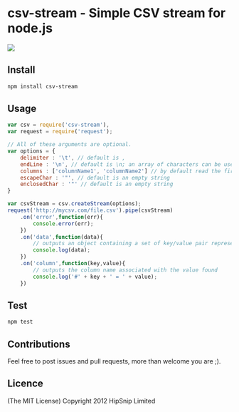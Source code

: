 # csv-stream - Simple CSV stream for node.js

[![](https://secure.travis-ci.org/lbdremy/node-csv-stream.png)](http://travis-ci.org/#!/lbdremy/node-csv-stream)

## Install

```sh
npm install csv-stream
```

## Usage

```js
var csv = require('csv-stream'),
var request = require('request');

// All of these arguments are optional.
var options = {
	delimiter : '\t', // default is ,
	endLine : '\n', // default is \n; an array of characters can be used to support multiple line endings ['\n', '\r'],,
	columns : ['columnName1', 'columnName2'] // by default read the first line and use values found as columns 
	escapeChar : '"', // default is an empty string
	enclosedChar : '"' // default is an empty string
}

var csvStream = csv.createStream(options);
request('http://mycsv.com/file.csv').pipe(csvStream)
	.on('error',function(err){
		console.error(err);
	})
	.on('data',function(data){
		// outputs an object containing a set of key/value pair representing a line found in the csv file.
		console.log(data);
	})
	.on('column',function(key,value){
		// outputs the column name associated with the value found
		console.log('#' + key + ' = ' + value);
	})
```

## Test

```sh
npm test
```

## Contributions

Feel free to post issues and pull requests, more than welcome you are ;).

## Licence
(The MIT License) Copyright 2012 HipSnip Limited
